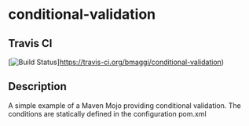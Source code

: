 conditional-validation
======================

## Travis CI 
[![Build Status](https://travis-ci.org/bmaggi/conditional-validation.svg?branch=master)]https://travis-ci.org/bmaggi/conditional-validation)

## Description
A simple example of a Maven Mojo providing conditional validation. The conditions are statically defined in the configuration pom.xml
